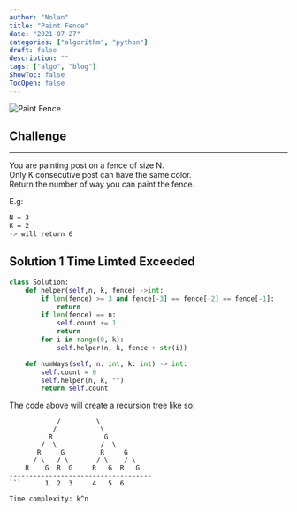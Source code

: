 ```yaml
---
author: "Nolan"
title: "Paint Fence"
date: "2021-07-27"
categories: ["algorithm", "python"]
draft: false
description: ""
tags: ["algo", "blog"]
ShowToc: false
TocOpen: false
---
```


![Paint Fence](https://algo.nolanemirot.com/paint-fence.jpg)

## Challenge

 ---


You are painting post on a fence of size N.  
Only K consecutive post can have the same color.  
Return the number of way you can paint the fence.  

E.g:
```bash
N = 3
K = 2
-> will return 6
```

## Solution 1 Time Limted Exceeded

```python
class Solution:
    def helper(self,n, k, fence) ->int:
        if len(fence) >= 3 and fence[-3] == fence[-2] == fence[-1]:
            return
        if len(fence) == n:
            self.count += 1
            return
        for i in range(0, k):
            self.helper(n, k, fence + str(i))

    def numWays(self, n: int, k: int) -> int:
        self.count = 0
        self.helper(n, k, "")
        return self.count
```

The code above will create a recursion tree like so:


```
            /         \
           /           \
          R             G
        /  \           /  \
       R     G         R     G
      / \   / \       / \    / \
    R    G  R  G     R   G  R   G
------------------------------------
```      1  2  3     4   5  6

Time complexity: k^n
